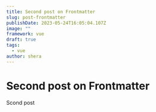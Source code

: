 ```yaml
---
title: Second post on Frontmatter
slug: post-frontmatter
publishDate: 2023-05-24T16:05:04.107Z
image: ""
framework: vue
draft: true
tags:
  - vue
author: shera
---
```


# Second post on Frontmatter

Scond post
